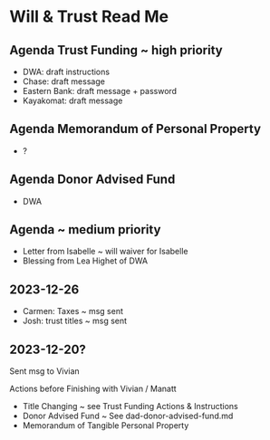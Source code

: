# Will & Trust Read Me

## Agenda Trust Funding ~ high priority

* DWA: draft instructions
* Chase: draft message
* Eastern Bank: draft message + password
* Kayakomat: draft message


## Agenda Memorandum of Personal Property

* ?

## Agenda Donor Advised Fund

* DWA

## Agenda ~ medium priority

* Letter from Isabelle ~ will waiver for Isabelle
* Blessing from Lea Highet of DWA

## 2023-12-26

* Carmen: Taxes ~ msg sent
* Josh: trust titles ~ msg sent


## 2023-12-20?

Sent msg to Vivian

Actions before Finishing with Vivian / Manatt

* Title Changing ~ see Trust Funding Actions & Instructions
* Donor Advised Fund ~ See dad-donor-advised-fund.md
* Memorandum of Tangible Personal Property

